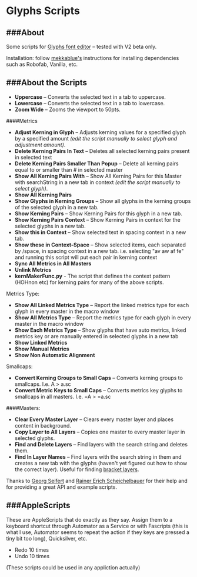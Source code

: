 Glyphs Scripts
==============

###About
---
Some scripts for [Glyphs font editor](http://glyphsapp.com/) – tested with V2 beta only.

Installation: follow [mekkablue's](https://github.com/mekkablue/) instructions for installing dependencies such as Robofab, Vanilla, etc.

###About the Scripts
---
- **Uppercase** – Converts the selected text in a tab to uppercase.
- **Lowercase** – Converts the selected text in a tab to lowercase.
- **Zoom Wide** – Zooms the viewport to 50pts.


####Metrics

- **Adjust Kerning in Glyph** – Adjusts kerning values for a specified glyph by a specified amount *(edit the script manually to select glyph and adjustment amount)*.
- **Delete Kerning Pairs In Text** – Deletes all selected kerning pairs present in selected text
- **Delete Kerning Pairs Smaller Than Popup** – Delete all kerning pairs equal to or smaller than # in selected master
- **Show All Kerning Pairs With** – Show All Kerning Pairs for this Master with searchString in a new tab in context *(edit the script manually to select glyph)*.
- **Show All Kerning Pairs**
- **Show Glyphs in Kerning Groups** – Show all glyphs in the kerning groups of the selected glyph in a new tab.
- **Show Kerning Pairs** – Show Kerning Pairs for this glyph in a new tab.
- **Show Kerning Pairs Context** – Show Kerning Pairs in context for the selected glyphs in a new tab.
- **Show this in Context** – Show selected text in spacing context in a new tab.
- **Show these in Context-Space** – Show selected items, each separated by /space, in spacing context in a new tab. i.e. selecting "av aw af fe" and running this script will put each pair in kerning context
- **Sync All Metrics in All Masters**
- **Unlink Metrics**
- **kernMakerFunc.py** - The script that defines the context pattern (HOHnon etc) for kerning pairs for many of the above scripts.

Metrics Type:

- **Show All Linked Metrics Type** – Report the linked metrics type for each glyph in every master in the macro window
- **Show All Metrics Type** – Report the metrics type for each glyph in every master in the macro window
- **Show Each Metrics Type** – Show glyphs that have auto metrics, linked metrics key or are manually entered in selected glyphs in a new tab
- **Show Linked Metrics**
- **Show Manual Metrics**
- **Show Non Automatic Alignment**

Smallcaps:

- **Convert Kerning Groups to Small Caps** – Converts kerning groups to smallcaps. I.e. A > a.sc
- **Convert Metric Keys to Small Caps** – Converts metrics key glyphs to smallcaps in all masters. I.e. =A > =a.sc


####Masters:

- **Clear Every Master Layer** – Clears every master layer and places content in background.
- **Copy Layer to All Layers** – Copies one master to every master layer in selected glyphs.
- **Find and Delete Layers** – Find layers with the search string and deletes them.
- **Find In Layer Names** – Find layers with the search string in them and creates a new tab with the glyphs (haven't yet figured out how to show the correct layer). Useful for finding [bracket layers](http://www.glyphsapp.com/tutorials/alternating-glyph-shapes).

Thanks to [Georg Seifert](https://github.com/schriftgestalt) and [Rainer Erich Scheichelbauer](https://github.com/mekkablue/) for their help and for providing a great API and example scripts.

###AppleScripts
---
These are AppleScripts that do exactly as they say. Assign them to a keyboard shortcut through Automator as a Service or with Fascripts (this is what I use, Automator seems to repeat the action if they keys are pressed a tiny bit too long), Quicksilver, etc.

- Redo 10 times
- Undo 10 times

(These scripts could be used in any appliction actually)
